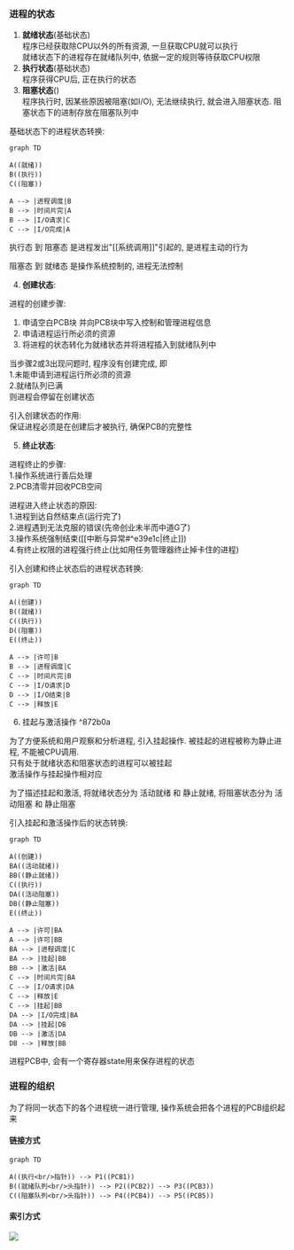 ### 进程的状态

1. **就绪状态**(基础状态) <br/> 程序已经获取除CPU以外的所有资源, 一旦获取CPU就可以执行 <br/>就绪状态下的进程存在就绪队列中, 依据一定的规则等待获取CPU权限
2. **执行状态**(基础状态) <br/> 程序获得CPU后, 正在执行的状态
3. **阻塞状态**() <br/> 程序执行时, 因某些原因被阻塞(如I/O), 无法继续执行, 就会进入阻塞状态.   阻塞状态下的进制存放在阻塞队列中

基础状态下的进程状态转换:

```mermaid
graph TD

A((就绪))
B((执行))
C((阻塞))

A --> |进程调度|B
B --> |时间片完|A
B --> |I/O请求|C
C --> |I/O完成|A
```

执行态 到 阻塞态 是进程发出"[[系统调用]]"引起的, 是进程主动的行为

阻塞态 到 就绪态 是操作系统控制的, 进程无法控制


4. **创建状态**: 


进程的创建步骤: 
1. 申请空白PCB块 并向PCB块中写入控制和管理进程信息<br/>
2.  申请进程运行所必须的资源 <br/> 
3.  将进程的状态转化为就绪状态并将进程插入到就绪队列中

当步骤2或3出现问题时, 程序没有创建完成, 即<br>
1.未能申请到进程运行所必须的资源<br>
2.就绪队列已满<br>
则进程会停留在创建状态

引入创建状态的作用:<br>
保证进程必须是在创建后才被执行, 确保PCB的完整性

5. **终止状态**:<br>

进程终止的步骤:<br>
1.操作系统进行善后处理<br>
2.PCB清零并回收PCB空间<br>

进程进入终止状态的原因:<br>
1.进程到达自然结束点(运行完了)<br>
2.进程遇到无法克服的错误(先帝创业未半而中道G了)<br>
3.操作系统强制结束([[中断与异常#^e39e1c|终止]])<br>
4.有终止权限的进程强行终止(比如用任务管理器终止掉卡住的进程)<br>

引入创建和终止状态后的进程状态转换:
```mermaid
graph TD

A((创建))
B((就绪))
C((执行))
D((阻塞))
E((终止))

A --> |许可|B
B --> |进程调度|C
C --> |时间片完|B
C --> |I/O请求|D
D --> |I/O结束|B
C --> |释放|E

```


6. 挂起与激活操作 ^872b0a

为了方便系统和用户观察和分析进程, 引入挂起操作. 被挂起的进程被称为静止进程, 不能被CPU调用. <br>只有处于就绪状态和阻塞状态的进程可以被挂起<br>
激活操作与挂起操作相对应

为了描述挂起和激活, 将就绪状态分为 活动就绪 和 静止就绪, 
将阻塞状态分为 活动阻塞 和 静止阻塞

引入挂起和激活操作后的状态转换:
```mermaid
graph TD

A((创建))
BA((活动就绪))
BB((静止就绪))
C((执行))
DA((活动阻塞))
DB((静止阻塞))
E((终止))

A --> |许可|BA
A --> |许可|BB
BA --> |进程调度|C
BA --> |挂起|BB
BB --> |激活|BA
C --> |时间片完|BA
C --> |I/O请求|DA
C --> |释放|E
C --> |挂起|BB
DA --> |I/O完成|BA
DA --> |挂起|DB
DB --> |激活|DA
DB --> |释放|BB
```


进程PCB中, 会有一个寄存器state用来保存进程的状态

### 进程的组织
为了将同一状态下的各个进程统一进行管理, 操作系统会把各个进程的PCB组织起来

#### 链接方式
```mermaid
graph TD

A((执行<br/>指针)) --> P1((PCB1))
B((就绪队列<br/>头指针)) --> P2((PCB2)) --> P3((PCB3))
C((阻塞队列<br/>头指针)) --> P4((PCB4)) --> P5((PCB5)) 
```

#### 索引方式

![](https://gitee.com/four_four/picgo/raw/master/img/20211128170425.png)




